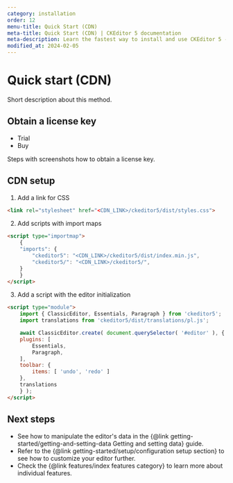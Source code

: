 ```yaml
---
category: installation
order: 12
menu-title: Quick Start (CDN)
meta-title: Quick Start (CDN) | CKEditor 5 documentation
meta-description: Learn the fastest way to install and use CKEditor 5 - the powerful, rich text WYSIWYG editor in your web application using npm.
modified_at: 2024-02-05
---
```


# Quick start (CDN)

Short description about this method.

## Obtain a license key

* Trial
* Buy

Steps with screenshots how to obtain a license key.

## CDN setup

1. Add a link for CSS

```html
<link rel="stylesheet" href="<CDN_LINK>/ckeditor5/dist/styles.css">
```

2. Add scripts with import maps

```html
<script type="importmap">
	{
	"imports": {
		"ckeditor5": "<CDN_LINK>/ckeditor5/dist/index.min.js",
		"ckeditor5/": "<CDN_LINK>/ckeditor5/",
	}
	}
</script>
```

3. Add a script with the editor initialization

```html
<script type="module">
	import { ClassicEditor, Essentials, Paragraph } from 'ckeditor5';
	import translations from 'ckeditor5/dist/translations/pl.js';

	await ClassicEditor.create( document.querySelector( '#editor' ), {
	plugins: [
		Essentials,
		Paragraph,
	],
	toolbar: {
		items: [ 'undo', 'redo' ]
	},
	translations
	} );
</script>
```

## Next steps

* See how to manipulate the editor's data in the {@link getting-started/getting-and-setting-data Getting and setting data} guide.
* Refer to the {@link getting-started/setup/configuration setup section} to see how to customize your editor further.
* Check the {@link features/index features category} to learn more about individual features.

